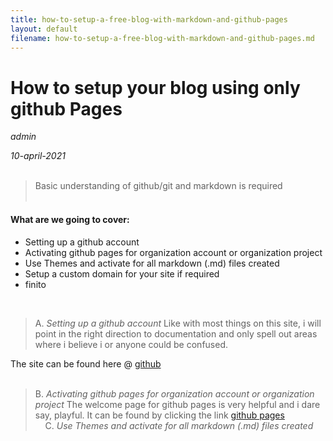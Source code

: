 ```yaml
---
title: how-to-setup-a-free-blog-with-markdown-and-github-pages
layout: default
filename: how-to-setup-a-free-blog-with-markdown-and-github-pages.md
--- 
```

# How to setup your blog using only github Pages
*admin*

*10-april-2021*  
&nbsp;
> Basic understanding of github/git and markdown is required  
&nbsp;
#### What are we going to cover:
- Setting up a github account
- Activating github pages for organization account or organization project
- Use Themes and activate for all markdown (.md) files created
- Setup a custom domain for your site if required
- finito

&nbsp;
&nbsp;

> A. 
> *Setting up a github account*
Like with most things on this site, i will point in the right direction to documentation and only spell out areas where i believe i or anyone could be confused.

The site can be found here @ [github][github]  
&nbsp;
&nbsp;
> B. 
> *Activating github pages for organization account or organization project*
The welcome page for github pages is very helpful and i dare say, playful. It can be found by clicking the link [github pages][githubpages]  
&nbsp;
&nbsp;
> C. 
> *Use Themes and activate for all markdown (.md) files created*


[githubpages]: <https://pages.github.com/>
[github]: <https://github.com/>
